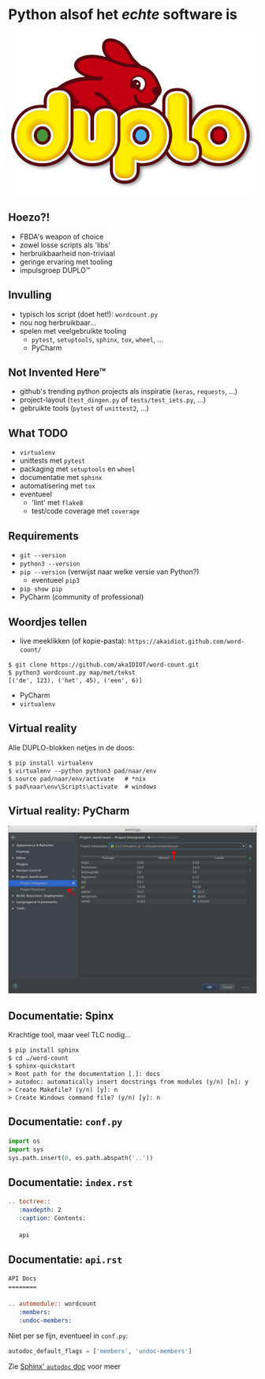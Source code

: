 Python alsof het *echte* software is
====================================

![DUPLO](assets/duplo.svg)



Hoezo?!
-------

- FBDA's weapon of choice
- zowel losse scripts  als 'libs'
- herbruikbaarheid non-triviaal
- geringe ervaring met tooling
- impulsgroep DUPLO™


Invulling
---------

- typisch los script (doet het!): `wordcount.py`
- nou nog herbruikbaar…
- spelen met veelgebruikte tooling
    - `pytest`, `setuptools`, `sphinx`, `tox`, `wheel`, …
    - PyCharm



Not Invented Here™
------------------

- github's trending python projects als inspiratie (`keras`, `requests`, …)
- project-layout (`test_dingen.py` of `tests/test_iets.py`, …)
- gebruikte tools (`pytest` of `unittest2`, …)



What TODO
---------

- `virtualenv`
- unittests met `pytest`
- packaging met `setuptools` en `wheel`
- documentatie met `sphinx`
- automatisering met `tox`
- eventueel
    - 'lint' met `flake8`
    - test/code coverage met `coverage`



Requirements
------------

- `git --version`
- `python3 --version`
- `pip --version` (verwijst naar welke versie van Python?)
    - eventueel `pip3`
- `pip show pip`
- PyCharm (community of professional)



Woordjes tellen
---------------

- live meeklikken (of kopie-pasta): `https://akaidiot.github.com/word-count/`

~~~~ text
$ git clone https://github.com/akaIDIOT/word-count.git
$ python3 wordcount.py map/met/tekst
[('de', 123), ('het', 45), ('een', 6)]
~~~~

- PyCharm
- `virtualenv`



Virtual reality
---------------

Alle DUPLO-blokken netjes in de doos:

~~~~ text
$ pip install virtualenv
$ virtualenv --python python3 pad/naar/env
$ source pad/naar/env/activate   # *nix
$ pad\naar\env\Scripts\activate  # windows
~~~~



Virtual reality: PyCharm
------------------------

![interpreter in PyCharm](assets/project-interpreter.png)



Documentatie: Spinx
----------------------

Krachtige tool, maar veel TLC nodig…

~~~~ text
$ pip install sphinx
$ cd …/word-count
$ sphinx-quickstart
> Root path for the documentation [.]: docs
> autodoc: automatically insert docstrings from modules (y/n) [n]: y
> Create Makefile? (y/n) [y]: n
> Create Windows command file? (y/n) [y]: n
~~~~



Documentatie: `conf.py`
----------------------

~~~~ python
import os
import sys
sys.path.insert(0, os.path.abspath('..'))
~~~~



Documentatie: `index.rst`
-------------------------

~~~~ rest
.. toctree::
   :maxdepth: 2
   :caption: Contents:

   api
~~~~



Documentatie: `api.rst`
-----------------------

~~~~ rest
API Docs
========

.. automodule:: wordcount
   :members:
   :undoc-members:
~~~~

Niet per se fijn, eventueel in `conf.py`:

~~~~ python
autodoc_default_flags = ['members', 'undoc-members']
~~~~

Zie [Sphinx' `autodoc` doc](http://www.sphinx-doc.org/en/stable/ext/autodoc.html) voor meer

